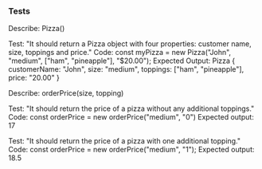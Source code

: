 ### Tests

Describe: Pizza()

Test: "It should return a Pizza object with four properties: customer name, size, toppings and price."
Code: const myPizza = new Pizza("John", "medium", ["ham", "pineapple"], "$20.00");
Expected Output: Pizza { customerName: "John", size: "medium", toppings: ["ham", "pineapple"], price: "20.00" }

Describe: orderPrice(size, topping)

Test: "It should return the price of a pizza without any additional toppings."
Code: const orderPrice = new orderPrice("medium", "0")
Expected output: 17

Test: "It should return the price of a pizza with one additional topping."
Code: const orderPrice = new orderPrice("medium", "1");
Expected output: 18.5

